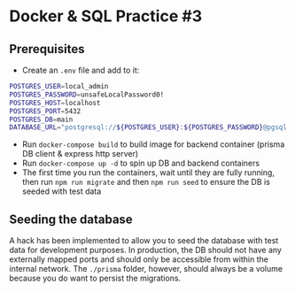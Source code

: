 # Docker & SQL Practice #3

## Prerequisites
- Create an `.env` file and add to it:
```sh
POSTGRES_USER=local_admin
POSTGRES_PASSWORD=unsafeLocalPassword0!
POSTGRES_HOST=localhost
POSTGRES_PORT=5432
POSTGRES_DB=main
DATABASE_URL="postgresql://${POSTGRES_USER}:${POSTGRES_PASSWORD}@pgsql:${POSTGRES_PORT}/${POSTGRES_DB}?schema=public"
```
- Run `docker-compose build` to build image for backend container (prisma DB client & express http server)
- Run `docker-compose up -d` to spin up DB and backend containers
- The first time you run the containers, wait until they are fully running, then run `npm run migrate` and then `npm run seed` to ensure the DB is seeded with test data

## Seeding the database
A hack has been implemented to allow you to seed the database with test data for development purposes. In production, the DB should not have any externally mapped ports and should only be accessible from within the internal network. The `./prisma` folder, however, should always be a volume because you do want to persist the migrations.
